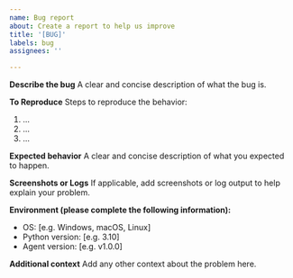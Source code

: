 ```yaml
---
name: Bug report
about: Create a report to help us improve
title: '[BUG]'
labels: bug
assignees: ''

---
```


**Describe the bug**
A clear and concise description of what the bug is.

**To Reproduce**
Steps to reproduce the behavior:
1. ...
2. ...
3. ...

**Expected behavior**
A clear and concise description of what you expected to happen.

**Screenshots or Logs**
If applicable, add screenshots or log output to help explain your problem.

**Environment (please complete the following information):**
 - OS: [e.g. Windows, macOS, Linux]
 - Python version: [e.g. 3.10]
 - Agent version: [e.g. v1.0.0]

**Additional context**
Add any other context about the problem here.
